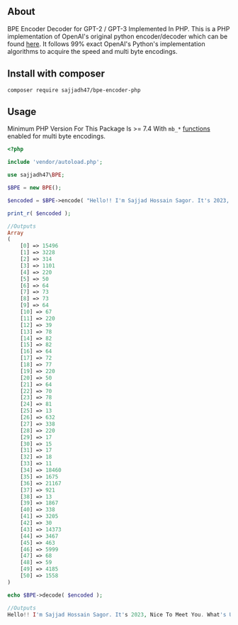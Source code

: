 ## About
BPE Encoder Decoder for GPT-2 / GPT-3 Implemented In PHP. This is a PHP implementation of OpenAI's original python encoder/decoder which can be found [here](https://github.com/openai/gpt-2/blob/master/src/encoder.py). It follows 99% exact OpenAI's Python's implementation algorithms to acquire the speed and multi byte encodings.

## Install with composer

```
composer require sajjadh47/bpe-encoder-php
```

## Usage

Minimum PHP Version For This Package Is >= 7.4 With `mb_*` [functions](https://www.php.net/manual/en/book.mbstring.php) enabled for multi byte encodings.

```php
<?php

include 'vendor/autoload.php';

use sajjadh47\BPE;

$BPE = new BPE();

$encoded = $BPE->encode( "Hello!! I'm Sajjad Hossain Sagor. It's 2023, Nice To Meet You. What's Up? :) 🤗" );

print_r( $encoded );

//Outputs
Array
(
    [0] => 15496
    [1] => 3228
    [2] => 314
    [3] => 1101
    [4] => 220
    [5] => 50
    [6] => 64
    [7] => 73
    [8] => 73
    [9] => 64
    [10] => 67
    [11] => 220
    [12] => 39
    [13] => 78
    [14] => 82
    [15] => 82
    [16] => 64
    [17] => 72
    [18] => 77
    [19] => 220
    [20] => 50
    [21] => 64
    [22] => 70
    [23] => 78
    [24] => 81
    [25] => 13
    [26] => 632
    [27] => 338
    [28] => 220
    [29] => 17
    [30] => 15
    [31] => 17
    [32] => 18
    [33] => 11
    [34] => 18460
    [35] => 1675
    [36] => 21167
    [37] => 921
    [38] => 13
    [39] => 1867
    [40] => 338
    [41] => 3205
    [42] => 30
    [43] => 14373
    [44] => 3467
    [45] => 463
    [46] => 5999
    [47] => 68
    [48] => 59
    [49] => 4185
    [50] => 1558
)

echo $BPE->decode( $encoded );

//Outputs
Hello!! I'm Sajjad Hossain Sagor. It's 2023, Nice To Meet You. What's Up? :) 🤗

```

